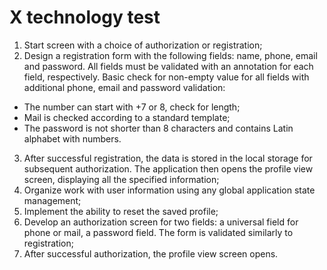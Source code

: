 # X technology test

1. Start screen with a choice of authorization or registration;
2. Design a registration form with the following fields: name, phone, email and password. All fields must be validated with an annotation for each field, respectively. Basic check for non-empty value for all fields with additional phone, email and password validation:
- The number can start with +7 or 8, check for length;
- Mail is checked according to a standard template;
- The password is not shorter than 8 characters and contains Latin alphabet with numbers.
3. After successful registration, the data is stored in the local storage for subsequent authorization. The application then opens the profile view screen, displaying all the specified information;
4. Organize work with user information using any global application state management;
5. Implement the ability to reset the saved profile;
6. Develop an authorization screen for two fields: a universal field for phone or mail, a password field. The form is validated similarly to registration;
7. After successful authorization, the profile view screen opens.
